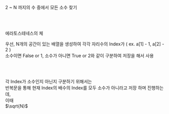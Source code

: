 2 ~ N 까지의 수 중에서 모든 소수 찾기  

<br/><br/>
 
 에라토스테네스의 체  
 
우선, N개의 공간이 있는 배열을 생성하여 각각 자리수의 Index가 ( ex. a[1] - 1, a[2] - 2 )  
소수이면 False or 1, 소수가 아니면 True or 2와 같이 구분하여 저장을 해서 사용  

<br/><br/>

각 Index가 소수인지 아닌지 구분하기 위해서는  
반복문을 통해 현재 Index의 배수의 Index를 모두 소수가 아니라고 저장 하며 진행하는데,  
이때  
$\sqrt{N}$
